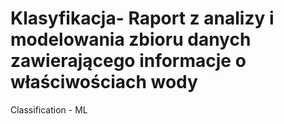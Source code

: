 # Klasyfikacja- Raport z analizy i modelowania zbioru danych zawierającego informacje o właściwościach wody
Classification - ML
